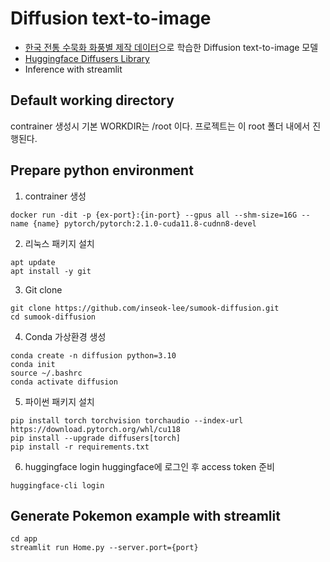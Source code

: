 # Diffusion text-to-image  
- [한국 전통 수묵화 화풍별 제작 데이터](https://www.aihub.or.kr/aihubdata/data/view.do?currMenu=115&topMenu=100&dataSetSn=71380)으로 학습한 Diffusion text-to-image 모델
- [Huggingface Diffusers Library](https://github.com/huggingface/diffusers)
- Inference with streamlit
  
## Default working directory
contrainer 생성시 기본 WORKDIR는 /root 이다. 프로젝트는 이 root 폴더 내에서 진행된다.  

## Prepare python environment 
1. contrainer 생성
```shell
docker run -dit -p {ex-port}:{in-port} --gpus all --shm-size=16G --name {name} pytorch/pytorch:2.1.0-cuda11.8-cudnn8-devel
```
  
2. 리눅스 패키지 설치
```shell
apt update
apt install -y git
```
  
3. Git clone
```shell
git clone https://github.com/inseok-lee/sumook-diffusion.git
cd sumook-diffusion
```
  
4. Conda 가상환경 생성
```shell
conda create -n diffusion python=3.10
conda init
source ~/.bashrc
conda activate diffusion
```
  
5. 파이썬 패키지 설치
```shell
pip install torch torchvision torchaudio --index-url https://download.pytorch.org/whl/cu118
pip install --upgrade diffusers[torch]
pip install -r requirements.txt
```
  
6. huggingface login
huggingface에 로그인 후 access token 준비  
```shell
huggingface-cli login
```
  
## Generate Pokemon example with streamlit
```shell
cd app
streamlit run Home.py --server.port={port}
```
